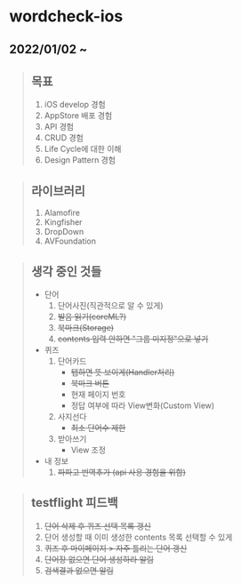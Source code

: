# wordcheck-ios 
## 2022/01/02 ~
> ## 목표
>  1. iOS develop 경험
>  2. AppStore 배포 경험
>  3. API 경험
>  4. CRUD 경험
>  5. Life Cycle에 대한 이해
>  6. Design Pattern 경험
 
> ## 라이브러리
>  1. Alamofire
>  2. Kingfisher
>  3. DropDown
>  4. AVFoundation
 
> ## 생각 중인 것들
> * 단어 
>   1. 단어사진(직관적으로 알 수 있게)
>   2. ~~발음 읽기(coreML?)~~
>   3. ~~북마크(Storage)~~  
>   4. ~~contents 입력 안하면 "그룹 미지정"으로 넣기~~
> * 퀴즈  
>   1. 단어카드
>       * ~~탭하면 뜻 보이게(Handler처리)~~
>       * ~~북마크 버튼~~
>       * 현재 페이지 번호
>       * 정답 여부에 따라 View변화(Custom View)
>   2. 사지선다
>       * ~~최소 단어수 제한~~
>   3. 받아쓰기
>       * View 조정
> * 내 정보
>   1. ~~파파고 번역추가 (api 사용 경험을 위함)~~

> ## testflight 피드백
>   1. ~~단어 삭제 후 퀴즈 선택 목록 갱신~~
>   2. 단어 생성할 때 이미 생성한 contents 목록 선택할 수 있게
>   3. ~~퀴즈 후 마이페이지 > 자주 틀리는 단어 갱신~~
>   4. ~~단어장 없으면 단어 생성하라 알림~~
>   5. ~~검색결과 없으면 알림~~
